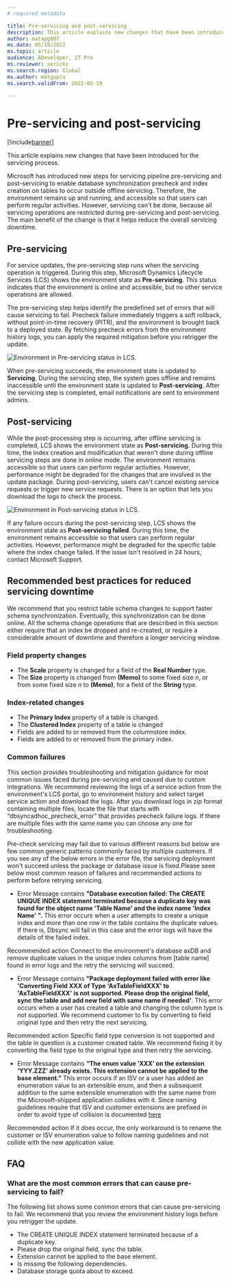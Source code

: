 ```yaml
---
# required metadata

title: Pre-servicing and post-servicing
description: This article explains new changes that have been introduced for the servicing process.
author: matapg007
ms.date: 05/19/2022
ms.topic: article
audience: ADeveloper, IT Pro
ms.reviewer: sericks
ms.search.region: Global
ms.author: matgupta
ms.search.validFrom: 2022-05-19

---
```


# Pre-servicing and post-servicing

[!include[banner](../includes/banner.md)]

This article explains new changes that have been introduced for the servicing process.

Microsoft has introduced new steps for servicing pipeline pre-servicing and post-servicing to enable database synchronization precheck and index creation on tables to occur outside offline servicing. Therefore, the environment remains up and running, and accessible so that users can perform regular activities. However, servicing can't be done, because all servicing operations are restricted during pre-servicing and post-servicing. The main benefit of the change is that it helps reduce the overall servicing downtime.

## Pre-servicing

For service updates, the pre-servicing step runs when the servicing operation is triggered. During this step, Microsoft Dynamics Lifecycle Services (LCS) shows the environment state as **Pre-servicing**. This status indicates that the environment is online and accessible, but no other service operations are allowed.

The pre-servicing step helps identify the predefined set of errors that will cause servicing to fail. Precheck failure immediately triggers a soft rollback, without point-in-time recovery (PITR), and the environment is brought back to a deployed state. By fetching precheck errors from the environment history logs, you can apply the required mitigation before you retrigger the update.

![Environment in Pre-servicing status in LCS.](https://user-images.githubusercontent.com/90061039/170361108-a669f070-5001-44b0-8e0b-81c5edca51cd.png)

When pre-servicing succeeds, the environment state is updated to **Servicing**. During the servicing step, the system goes offline and remains inaccessible until the environment state is updated to **Post-servicing**. After the servicing step is completed, email notifications are sent to environment admins.

## Post-servicing

While the post-processing step is occurring, after offline servicing is completed, LCS shows the environment state as **Post-servicing**. During this time, the index creation and modification that weren't done during offline servicing steps are done in online mode. The environment remains accessible so that users can perform regular activities. However, performance might be degraded for the changes that are involved in the update package. During post-servicing, users can't cancel existing service requests or trigger new service requests. There is an option that lets you download the logs to check the process.

![Environment in Post-servicing status in LCS.](https://user-images.githubusercontent.com/90061039/170360282-65acc76f-e7d9-4980-86c3-d8d9224fb08c.png)

If any failure occurs during the post-servicing step, LCS shows the environment state as **Post-servicing failed**. During this time, the environment remains accessible so that users can perform regular activities. However, performance might be degraded for the specific table where the index change failed. If the issue isn't resolved in 24 hours, contact Microsoft Support.

## Recommended best practices for reduced servicing downtime

We recommend that you restrict table schema changes to support faster schema synchronization. Eventually, this synchronization can be done online. All the schema change operations that are described in this section either require that an index be dropped and re-created, or require a considerable amount of downtime and therefore a longer servicing window.

### Field property changes

- The **Scale** property is changed for a field of the **Real Number** type.
- The **Size** property is changed from **(Memo)** to some fixed size *n*, or from some fixed size *n* to **(Memo)**, for a field of the **String** type.

### Index-related changes

- The **Primary Index** property of a table is changed.
- The **Clustered Index** property of a table is changed
- Fields are added to or removed from the columnstore index.
- Fields are added to or removed from the primary index.

### Common failures
This section provides troubleshooting and mitigation guidance for most common issues faced during pre-servicing and caused due to custom integrations. We recommend reviewing the logs of a service action from the environment's LCS portal, go to environment history and select target service action and download the logs. After you download logs in zip format containing multiple files, locate the file that starts with “dbsyncadhoc_precheck_error” that provides precheck failure logs. If there are multiple files with the same name you can choose any one for troubleshooting.

Pre-check servicing may fail due to various different reasons but below are few common generic patterns commonly faced by multiple customers. If you see any of the below errors in the error file, the servicing deployment won't succeed unless the package or database issue is fixed.Please seee below most common reason of failures and recommended actions to perform before retrying servicing.

- Error Message contains **"Database execution failed: The CREATE UNIQUE INDEX statement terminated because a duplicate key was found for the object name 'Table Name' and the index name 'Index Name' ".** This error occurs when a user attempts to create a unique index and more than one row in the table contains the duplicate values. If there is, Dbsync will fail in this case and the error logs will have the details of the failed index.

Recommended action
Connect to the environment's database axDB and remove duplicate values in the unique index columns from [table name] found in error logs and the retry the servicing will succeed.

- Error Message  contains **"Package deployment failed with error like 'Converting Field XXX of Type 'AxTableFieldXXX' to 'AxTableFieldXXX' is not supported. Please drop the original field, sync the table and add new field with same name if needed'**. This error occurs when a user has created a table and changing the column type is not supported. We recommend customer to fix by converting to field original type and then retry the next servicing.
 
Recommended action
Specific field type conversion is not supported and the table in question is a customer created table. We recommend fixing it by converting the field type to the original type and then retry the servicing.

- Error Message contains **“The enum value ‘XXX’ on the extension ‘YYY.ZZZ’ already exists. This extension cannot be applied to the base element.”** This error occurs if an ISV or a user has added an enumeration value to an extensible enum, and then a subsequent addition to the same extensible enumeration with the same name from the Microsoft-shipped application collides with it. Since naming guidelines require that ISV and customer extensions are prefixed in order to avoid type of collision is documented [here](https://learn.microsoft.com/en-us/dynamics365/fin-ops-core/dev-itpro/extensibility/naming-guidelines-extensions#naming-model-elements)

Recommended action
If it does occur, the only workaround is to rename the customer or ISV enumeration value to follow naming guidelines and not collide with the new application value.

 
## FAQ

### What are the most common errors that can cause pre-servicing to fail?

The following list shows some common errors that can cause pre-servicing to fail. We recommend that you review the environment history logs before you retrigger the update.

- The CREATE UNIQUE INDEX statement terminated because of a duplicate key.
- Please drop the original field, sync the table.
- Extension cannot be applied to the base element.
- Is missing the following dependencies.
- Database storage quota about to exceed.
